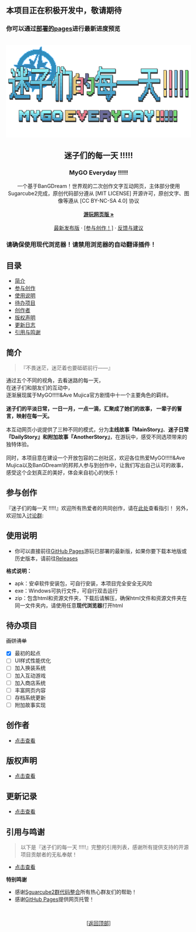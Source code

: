 ## 本项目正在积极开发中，敬请期待
### 你可以通过[部署的pages](https://ryarasuki.github.io/MyGOEveryday/)进行最新进度预览

<div id="top"></div>

<br />
<div align="center">
  <a href="https://github.com/RyaraSUKI/MyGOEveryday">
    <img src="img/icon/mygoe_logo.png" alt="Logo" width="auto" height="auto">
  </a>

  <h2 align="center">迷子们的每一天 !!!!!</h2>
  <h3 align="center">MyGO Everyday !!!!!</h3>
  <p align="center">  
一个基于BanGDream！世界观的二次创作文字互动网页，主体部分使用Sugarcube2完成，原创代码部分遵从 [MIT LICENSE] 开源许可，原创文字、图像等遵从 [CC BY-NC-SA 4.0] 协议
    <br />
    <br />
    <a href="https://ryarasuki.github.io/MyGOEveryday/"><strong>游玩网页版 »</strong></a>
    <br />
    <br />
    <a href="https://github.com/RyaraSUKI/MyGOEveryday/releases/latest">最新发布版</a>
    ·
    <a href="https://github.com/RyaraSUKI/MyGOEveryday/blob/master/docs/COWORK.md">[参与创作！]</a>
    ·
    <a href="https://github.com/RyaraSUKI/MyGOEveryday/issues">反馈与建议</a>
  </p>
</div>

### 请确保使用现代浏览器！请禁用浏览器的自动翻译插件！

## 目录

- [简介](#简介)
- [参与创作](#参与创作)
- [使用说明](#使用说明)
- [待办项目](#待办项目)
- [创作者](#创作者)
- [版权声明](#版权声明)
- [更新日志](#更新日志)
- [引用与鸣谢](#引用与鸣谢)

## 简介

> 『不畏迷茫，迷茫着也要砥砺前行——』

通过五个不同的视角，去看迷路的每一天，<br>
在迷子们和朋友们的互动中，<br>
逐渐展现属于MyGO!!!!!&Ave Mujica官方剧情中十一个主要角色的羁绊。
<br><br>
**迷子们的平淡日常，一日一月，一点一滴，汇聚成了她们的故事，
一辈子的誓言，映射在每一天。**
<br><br>
本互动网页小说提供了三种不同的模式，分为**主线故事『MainStory』**、**迷子日常『DailyStory』**和**附加故事『AnotherStory』**，在游玩中，感受不同选项带来的独特体验。
<br><br>
同时，本项目意在建设一个开放包容的二创社区，欢迎各位热爱MyGO!!!!!&Ave Mujica以及BanGDream!的邦邦人参与到创作中，让我们写出自己认可的故事，感受这个企划真正的美好，体会来自初心的快乐！

## 参与创作

『迷子们的每一天 !!!!!』欢迎所有热爱者的共同创作，请在[此处](https://github.com/RyaraSUKI/MyGOEveryday/blob/master/docs/COWORK.md)查看指引！
另外，欢迎加入[讨论群]():

## 使用说明

- 你可以直接前往[GitHub Pages](https://ryarasuki.github.io/MyGOEveryday/)游玩已部署的最新版，如果你要下载本地版或历史版本，请前往[Releases](https://github.com/RyaraSUKI/MyGOEveryday/releases)

**格式说明：**
- apk：安卓软件安装包，可自行安装，本项目完全安全无风险
- exe：Windows可执行文件，可自行双击运行
- zip：包含html和资源文件夹，下载后请解压，确保html文件和资源文件夹在同一文件夹内，请使用任意**现代浏览器**打开html

## 待办项目
~~画饼清单~~
- [X] 最初的起点
- [ ] UI样式性能优化
- [ ] 加入换装系统
- [ ] 加入互动游戏
- [ ] 加入商店系统
- [ ] 丰富网页内容
- [ ] 存档系统更新
- [ ] 附加故事实现

## 创作者

- [点击查看](https://github.com/RyaraSUKI/MyGOEveryday/blob/master/CREDITS.md)

## 版权声明

- [点击查看](https://github.com/RyaraSUKI/MyGOEveryday/blob/master/LICENSE.md)

## 更新记录

- [点击查看](https://github.com/RyaraSUKI/MyGOEveryday/blob/master/docs/UPDATE.md)

## 引用与鸣谢

> 以下是『迷子们的每一天 !!!!!』完整的引用列表，感谢所有提供支持的开源项目贡献者的无私奉献！

- [点击查看](https://github.com/RyaraSUKI/MyGOEveryday/blob/master/CREDITS.md)

**特别鸣谢**

- 感谢[Sguarcube2群代码整合](https://www.yuque.com/u45355763/twine)所有热心群友们的帮助！
- 感谢[GitHub Pages](https://pages.github.com)提供网页托管！

<br>
<p align="center">[<a href="#top">返回顶部</a>]</p>